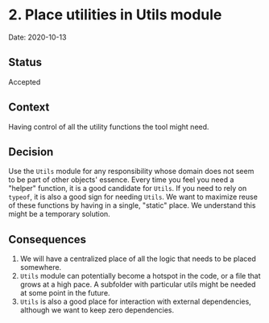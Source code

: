# 2. Place utilities in Utils module

Date: 2020-10-13

## Status

Accepted

## Context

Having control of all the utility functions the tool might need.

## Decision

Use the `Utils` module for any responsibility whose domain does not seem to be part of other objects' essence. Every
time you feel you need a "helper" function, it is a good candidate for `Utils`. If you need to rely on `typeof`, it is
also a good sign for needing `Utils`. We want to maximize reuse of these functions by having in a single, "static"
place. We understand this might be a temporary solution.

## Consequences

1. We will have a centralized place of all the logic that needs to be placed somewhere.
2. `Utils` module can potentially become a hotspot in the code, or a file that grows at a high pace. A subfolder with
   particular utils might be needed at some point in the future.
3. `Utils` is also a good place for interaction with external dependencies, although we want to keep zero dependencies.
